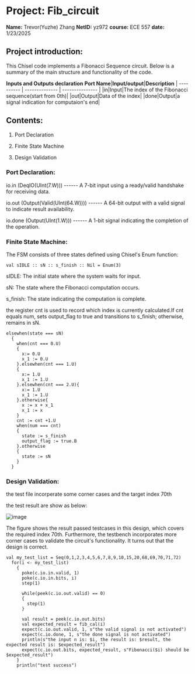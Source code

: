 # Project: Fib_circuit
**Name:** Trevor(Yuzhe) Zhang 
**NetID:** yz972
**course:** ECE 557
**date:** 1/23/2025

## Project introduction:
This Chisel code implements a Fibonacci Sequence circuit.
Below is a summary of the main structure and functionality of the code.

**Inputs and Outputs declaration**
**Port Name**|**Input/output**|**Description**
| ---------- | -------------- | --------------- | 
|in|Input|The index of the Fibonacci sequence(start from 0th)|
|out|Output|Data of the index|
|done|Output|a signal indication for computaion's end|
## Contents:

1. Port Declaration

2. Finite State Machine

3. Design Validation

### Port Declaration:
io.in (DeqIO(UInt(7.W))) ------ A 7-bit input using a ready/valid handshake for receiving data.

io.out (Output(Valid(UInt(64.W)))) ------ A 64-bit output with a valid signal to indicate result availability.

io.done (Output(UInt(1.W))) ------ A 1-bit signal indicating the completion of the operation.
### Finite State Machine:
The FSM consists of three states defined using Chisel's Enum function:
```
val sIDLE :: sN :: s_finish :: Nil = Enum(3)
```
sIDLE: The initial state where the system waits for input.

sN: The state where the Fibonacci computation occurs.

s_finish: The state indicating the computation is complete.

the register cnt is used to record which index is currently calculated.If cnt equals num, sets output_flag to true and transitions to s_finish; otherwise, remains in sN.
```
elsewhen(state === sN)
  {
    when(cnt === 0.U)
    {
      x:= 0.U
      x_1 := 0.U
    }.elsewhen(cnt === 1.U)
    {
      x:= 1.U
      x_1 := 1.U
    }.elsewhen(cnt === 2.U){
      x:= 1.U
      x_1 := 1.U
    }.otherwise{
      x := x + x_1
      x_1 := x
    }
    cnt := cnt +1.U
    when(num === cnt)
    {
      state := s_finish
      output_flag := true.B
    }.otherwise
    {
      state := sN
    }
  }
```
### Design Validation:
the test file incorperate some corner cases and the target index 70th

the test result are show as below:

![image](https://github.com/user-attachments/assets/51de0e28-eb1e-44f2-b385-2ae46020f082)

The figure shows the result passed testcases in this design, which covers the required index 70th. Furthermore, the testbench incorporates more corner cases to validate the circuit's functionality. It turns out that the design is correct. 

```
val my_test_list = Seq(0,1,2,3,4,5,6,7,8,9,10,15,20,68,69,70,71,72)
  for(i <- my_test_list)
    {
      poke(c.io.in.valid, 1)
      poke(c.io.in.bits, i)
      step(1)

      while(peek(c.io.out.valid) == 0)
      {
        step(1)
      }

      val result = peek(c.io.out.bits)
      val expected_result = fib_cal(i)
      expect(c.io.out.valid, 1, s"the valid signal is not activated")
      expect(c.io.done, 1, s"the done signal is not activated")
      println(s"the input n is: $i, the result is: $result, the expected result is: $expected_result")
      expect(c.io.out.bits, expected_result, s"Fibonacci($i) should be $expected_result")
    }
    println("test success")
```
